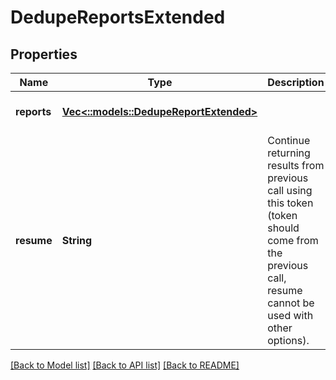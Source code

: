 # DedupeReportsExtended

## Properties
Name | Type | Description | Notes
------------ | ------------- | ------------- | -------------
**reports** | [**Vec<::models::DedupeReportExtended>**](DedupeReportExtended.md) |  | [optional] [default to null]
**resume** | **String** | Continue returning results from previous call using this token (token should come from the previous call, resume cannot be used with other options). | [optional] [default to null]

[[Back to Model list]](../README.md#documentation-for-models) [[Back to API list]](../README.md#documentation-for-api-endpoints) [[Back to README]](../README.md)


